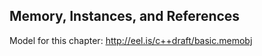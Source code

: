 ---
---
## Memory, Instances, and References

Model for this chapter: http://eel.is/c++draft/basic.memobj
